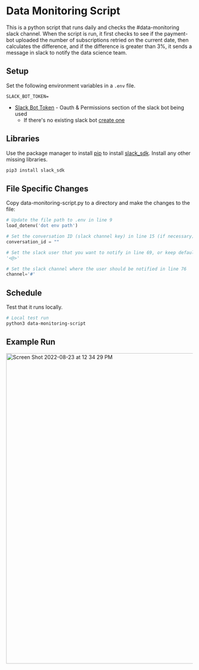# Data Monitoring Script

This is a python script that runs daily and checks the #data-monitoring slack channel. When the script is run, it first checks to see if the payment-bot uploaded the number of subscriptions retried on the current date, then calculates the difference, and if the difference is greater than 3%, it sends a message in slack to notify the data science team. 

## Setup

Set the following environment variables in a `.env` file. 

```
SLACK_BOT_TOKEN=
```

- [Slack Bot Token](https://api.slack.com/apps/A01K7ESN4AW/oauth?) - Oauth & Permissions section of the slack bot being used
    - If there's no existing slack bot [create one](https://slack.com/help/articles/115005265703-Create-a-bot-for-your-workspace)

## Libraries
Use the package manager to install [pip](https://pip.pypa.io/en/stable/) to install [slack_sdk](https://github.com/slackapi/python-slack-sdk). Install any other missing libraries. 

```bash
pip3 install slack_sdk
```

## File Specific Changes
Copy data-monitoring-script.py to a directory and make the changes to the file:

```python
# Update the file path to .env in line 9
load_dotenv('dot env path')

# Set the conversation ID (slack channel key) in line 15 (if necessary)
conversation_id = ""

# Set the slack user that you want to notify in line 69, or keep default
'<@>'

# Set the slack channel where the user should be notified in line 76
channel='#'
```

## Schedule
Test that it runs locally. 

```bash
# Local test run
python3 data-monitoring-script
```
## Example Run
<img width="837" alt="Screen Shot 2022-08-23 at 12 34 29 PM" src="https://user-images.githubusercontent.com/108364344/186250276-02a243aa-846f-4e5f-95b0-754f0afbec41.png">

